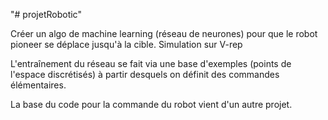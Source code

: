 "# projetRobotic" 

Créer un algo de machine learning (réseau de neurones) pour que le robot pioneer se déplace jusqu'à la cible.
Simulation sur V-rep

L'entraînement du réseau se fait via une base d'exemples (points de l'espace discrétisés) à partir desquels on définit des commandes élémentaires.

La base du code pour la commande du robot vient d'un autre projet.
